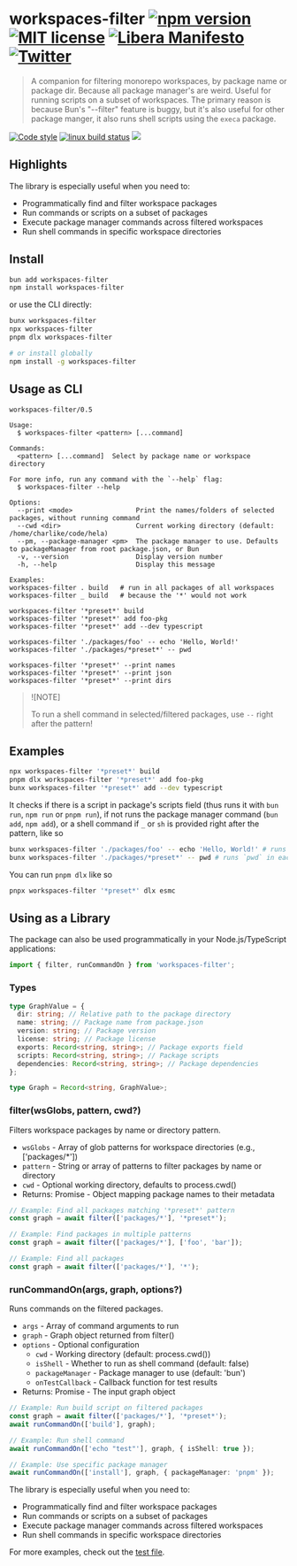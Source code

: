 # workspaces-filter [![npm version][npmv-img]][npmv-url] [![MIT license][license-img]][license-url] [![Libera Manifesto][libera-manifesto-img]][libera-manifesto-url] [![Twitter][twitter-img]][twitter-url]

> A companion for filtering monorepo workspaces, by package name or package dir. Because all package
> manager's are weird. Useful for running scripts on a subset of workspaces. The primary reason is
> because Bun's \"--filter\" feature is buggy, but it's also useful for other package manger, it
> also runs shell scripts using the `execa` package.

[![Code style][codestyle-img]][codestyle-url] [![linux build status][linux-build-img]][build-url]
[![][npm-monthly-img]][npmv-url]

<!-- [![][npm-weekly-img]][npmv-url] -->
<!-- [![][npm-monthly-img]][npmv-url] -->
<!-- [![][npm-yearly-img]][npmv-url] -->
<!-- [![][npm-alltime-img]][npmv-url] -->

## Highlights

The library is especially useful when you need to:

- Programmatically find and filter workspace packages
- Run commands or scripts on a subset of packages
- Execute package manager commands across filtered workspaces
- Run shell commands in specific workspace directories

## Install

```sh
bun add workspaces-filter
npm install workspaces-filter
```

or use the CLI directly:

```sh
bunx workspaces-filter
npx workspaces-filter
pnpm dlx workspaces-filter

# or install globally
npm install -g workspaces-filter
```

## Usage as CLI

```
workspaces-filter/0.5

Usage:
  $ workspaces-filter <pattern> [...command]

Commands:
  <pattern> [...command]  Select by package name or workspace directory

For more info, run any command with the `--help` flag:
  $ workspaces-filter --help

Options:
  --print <mode>                Print the names/folders of selected packages, without running command
  --cwd <dir>                   Current working directory (default: /home/charlike/code/hela)
  --pm, --package-manager <pm>  The package manager to use. Defaults to packageManager from root package.json, or Bun
  -v, --version                 Display version number
  -h, --help                    Display this message

Examples:
workspaces-filter . build   # run in all packages of all workspaces
workspaces-filter _ build   # because the '*' would not work

workspaces-filter '*preset*' build
workspaces-filter '*preset*' add foo-pkg
workspaces-filter '*preset*' add --dev typescript

workspaces-filter './packages/foo' -- echo 'Hello, World!'
workspaces-filter './packages/*preset*' -- pwd

workspaces-filter '*preset*' --print names
workspaces-filter '*preset*' --print json
workspaces-filter '*preset*' --print dirs
```

> ![NOTE]
>
> To run a shell command in selected/filtered packages, use `--` right after the pattern!

## Examples

```sh
npx workspaces-filter '*preset*' build
pnpm dlx workspaces-filter '*preset*' add foo-pkg
bunx workspaces-filter '*preset*' add --dev typescript
```

It checks if there is a script in package's scripts field (thus runs it with `bun run`, `npm run` or
`pnpm run`), if not runs the package manager command (`bun add`, `npm add`), or a shell command if
`_` or `sh` is provided right after the pattern, like so

```sh
bunx workspaces-filter './packages/foo' -- echo 'Hello, World!' # runs `echo 'Hello, World!'` in the `./packages/foo` workspace
bunx workspaces-filter './packages/*preset*' -- pwd # runs `pwd` in each workspace
```

You can run `pnpm dlx` like so

```sh
pnpx workspaces-filter '*preset*' dlx esmc
```

## Using as a Library

The package can also be used programmatically in your Node.js/TypeScript applications:

```ts
import { filter, runCommandOn } from 'workspaces-filter';
```

### Types

```ts
type GraphValue = {
  dir: string; // Relative path to the package directory
  name: string; // Package name from package.json
  version: string; // Package version
  license: string; // Package license
  exports: Record<string, string>; // Package exports field
  scripts: Record<string, string>; // Package scripts
  dependencies: Record<string, string>; // Package dependencies
};

type Graph = Record<string, GraphValue>;
```

### filter(wsGlobs, pattern, cwd?)

Filters workspace packages by name or directory pattern.

- `wsGlobs` - Array of glob patterns for workspace directories (e.g., ['packages/*'])
- `pattern` - String or array of patterns to filter packages by name or directory
- `cwd` - Optional working directory, defaults to process.cwd()
- Returns: Promise<Graph> - Object mapping package names to their metadata

```ts
// Example: Find all packages matching '*preset*' pattern
const graph = await filter(['packages/*'], '*preset*');

// Example: Find packages in multiple patterns
const graph = await filter(['packages/*'], ['foo', 'bar']);

// Example: Find all packages
const graph = await filter(['packages/*'], '*');
```

### runCommandOn(args, graph, options?)

Runs commands on the filtered packages.

- `args` - Array of command arguments to run
- `graph` - Graph object returned from filter()
- `options` - Optional configuration
  - `cwd` - Working directory (default: process.cwd())
  - `isShell` - Whether to run as shell command (default: false)
  - `packageManager` - Package manager to use (default: 'bun')
  - `onTestCallback` - Callback function for test results
- Returns: Promise<Graph> - The input graph object

```ts
// Example: Run build script on filtered packages
const graph = await filter(['packages/*'], '*preset*');
await runCommandOn(['build'], graph);

// Example: Run shell command
await runCommandOn(['echo "test"'], graph, { isShell: true });

// Example: Use specific package manager
await runCommandOn(['install'], graph, { packageManager: 'pnpm' });
```

The library is especially useful when you need to:

- Programmatically find and filter workspace packages
- Run commands or scripts on a subset of packages
- Execute package manager commands across filtered workspaces
- Run shell commands in specific workspace directories

For more examples, check out the [test file](test/index.test.ts).

<!-- prettier-ignore-start -->

[codestyle-url]: https://github.com/tunnckoCore/eslint-config-xaxa
[codestyle-img]: https://badgen.net/badge/code%20style/xaxa/44cc11
[codecov-url]: https://codecov.io/gh/tunnckocore/workspaces-filter
[codecov-img]: https://badgen.net/codecov/c/github/tunnckocore/workspaces-filter/master?icon=codecov
[npmv-img]: https://badgen.net/npm/v/workspaces-filter?icon=npm
[npmv-url]: https://npmjs.com/package/workspaces-filter
[license-img]: https://badgen.net/npm/license/workspaces-filter
[license-url]: https://github.com/tunnckocore/workspaces-filter/blob/master/LICENSE
[libera-manifesto-url]: https://liberamanifesto.com
[libera-manifesto-img]: https://badgen.net/badge/libera/manifesto/grey
[twitter-url]: https://twitter.com/wgw_lol
[twitter-img]: https://badgen.net/badge/twitter/follow/wgw_lol?icon=twitter&color=1da1f2&cache=30

<!-- build status -->

[linux-build-img]:
  https://badgen.net/github/checks/tunnckocore/workspaces-filter/master?icon=github&label=build
[build-url]: https://github.com/tunnckocore/workspaces-filter/actions

<!-- npm downloads -->

[npm-weekly-img]: https://badgen.net/npm/dw/workspaces-filter?icon=npm&cache=1
[npm-monthly-img]: https://badgen.net/npm/dm/workspaces-filter?icon=npm&cache=1
[npm-yearly-img]: https://badgen.net/npm/dy/workspaces-filter?icon=npm&cache=1
[npm-alltime-img]:
  https://badgen.net/npm/dt/workspaces-filter?icon=npm&cache=1&label=total%20downloads
